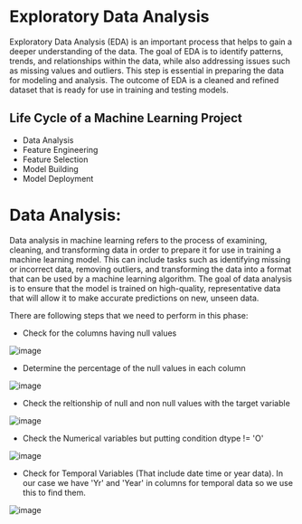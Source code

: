 # Exploratory Data Analysis
Exploratory Data Analysis (EDA) is an important process that helps to gain a deeper understanding of the data. The goal of EDA is to identify patterns, trends, and relationships within the data, while also addressing issues such as missing values and outliers. This step is essential in preparing the data for modeling and analysis. The outcome of EDA is a cleaned and refined dataset that is ready for use in training and testing models.

## Life Cycle of a Machine Learning Project
- Data Analysis
- Feature Engineering
- Feature Selection
- Model Building
- Model Deployment

# Data Analysis:
Data analysis in machine learning refers to the process of examining, cleaning, and transforming data in order to prepare it for use in training a machine learning model. This can include tasks such as identifying missing or incorrect data, removing outliers, and transforming the data into a format that can be used by a machine learning algorithm. The goal of data analysis is to ensure that the model is trained on high-quality, representative data that will allow it to make accurate predictions on new, unseen data.


There are following steps that we need to perform in this phase:
- Check for the columns having null values 

![image](https://user-images.githubusercontent.com/92606737/215234656-d83f3230-0da5-49d5-a931-36c8279fb853.png)

- Determine the percentage of the null values in each column 

![image](https://user-images.githubusercontent.com/92606737/215234703-5a1f1cf0-aceb-49cf-8946-84623c2a9b10.png)


- Check the reltionship of null and non null values with the target variable

![image](https://user-images.githubusercontent.com/92606737/215234745-a3bd5a1a-1bea-4aab-a25a-d976b74eeddd.png)


- Check the Numerical variables but putting condition dtype != 'O'

![image](https://user-images.githubusercontent.com/92606737/215234918-32a0833f-73de-41ae-ba8c-61a5679e5852.png)

- Check for Temporal Variables (That include date time or year data). In our case we have 'Yr' and 'Year' in columns for temporal data 
  so we use this to find them.
  
![image](https://user-images.githubusercontent.com/92606737/215235013-5366d867-deed-4be6-a11c-9412dc899548.png)


